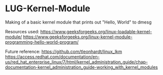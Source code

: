 # LUG-Kernel-Module
Making of a basic kernel module that prints out "Hello, World" to dmesg

Resources used:
  https://www.geeksforgeeks.org/linux-loadable-kernel-module/
  https://www.geeksforgeeks.org/linux-kernel-module-programming-hello-world-program/
  
Future reference:
  https://github.com/tleonhardt/linux_lkm
  https://access.redhat.com/documentation/en-us/red_hat_enterprise_linux/7/html/kernel_administration_guide/chap-documentation-kernel_administration_guide-working_with_kernel_modules
